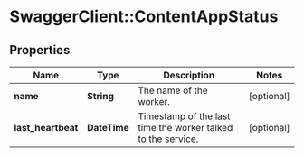 # SwaggerClient::ContentAppStatus

## Properties
Name | Type | Description | Notes
------------ | ------------- | ------------- | -------------
**name** | **String** | The name of the worker. | [optional] 
**last_heartbeat** | **DateTime** | Timestamp of the last time the worker talked to the service. | [optional] 


